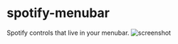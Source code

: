 # spotify-menubar
Spotify controls that live in your menubar.
![screenshot](http://i.imgur.com/gkenifG.jpg)
